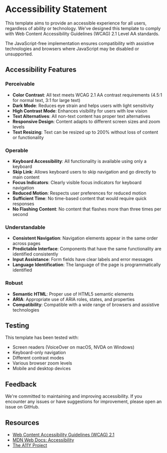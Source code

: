 # Accessibility Statement

This template aims to provide an accessible experience for all users, regardless of ability or technology. We've designed this template to comply with Web Content Accessibility Guidelines (WCAG) 2.1 Level AA standards.

The JavaScript-free implementation ensures compatibility with assistive technologies and browsers where JavaScript may be disabled or unsupported.

## Accessibility Features

### Perceivable

- **Color Contrast**: All text meets WCAG 2.1 AA contrast requirements (4.5:1 for normal text, 3:1 for large text)
- **Dark Mode**: Reduces eye strain and helps users with light sensitivity
- **High Contrast Mode**: Enhances visibility for users with low vision
- **Text Alternatives**: All non-text content has proper text alternatives
- **Responsive Design**: Content adapts to different screen sizes and zoom levels
- **Text Resizing**: Text can be resized up to 200% without loss of content or functionality

### Operable

- **Keyboard Accessibility**: All functionality is available using only a keyboard
- **Skip Link**: Allows keyboard users to skip navigation and go directly to main content
- **Focus Indicators**: Clearly visible focus indicators for keyboard navigation
- **Reduced Motion**: Respects user preferences for reduced motion
- **Sufficient Time**: No time-based content that would require quick responses
- **No Flashing Content**: No content that flashes more than three times per second

### Understandable

- **Consistent Navigation**: Navigation elements appear in the same order across pages
- **Predictable Interface**: Components that have the same functionality are identified consistently
- **Input Assistance**: Form fields have clear labels and error messages
- **Language Identification**: The language of the page is programmatically identified

### Robust

- **Semantic HTML**: Proper use of HTML5 semantic elements
- **ARIA**: Appropriate use of ARIA roles, states, and properties
- **Compatibility**: Compatible with a wide range of browsers and assistive technologies

## Testing

This template has been tested with:

- Screen readers (VoiceOver on macOS, NVDA on Windows)
- Keyboard-only navigation
- Different contrast modes
- Various browser zoom levels
- Mobile and desktop devices

## Feedback

We're committed to maintaining and improving accessibility. If you encounter any issues or have suggestions for improvement, please open an issue on GitHub.

## Resources

- [Web Content Accessibility Guidelines (WCAG) 2.1](https://www.w3.org/TR/WCAG21/)
- [MDN Web Docs: Accessibility](https://developer.mozilla.org/en-US/docs/Web/Accessibility)
- [The A11Y Project](https://www.a11yproject.com/)
